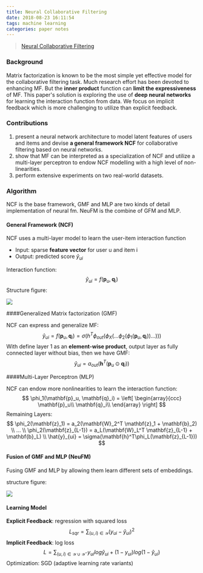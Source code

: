 ```yaml
---
title: Neural Collaborative Filtering
date: 2018-08-23 16:11:54
tags: machine learning
categories: paper notes
---
```


>[Neural Collaborative Filtering](https://arxiv.org/pdf/1708.05031.pdf)

<!--- more --->

### Background

Matrix factorization is known to be the most simple yet effective model for the collaborative filtering task. Much research effort has been devoted to enhancing MF. But the **inner product** function can **limit the expressiveness** of MF. This paper's solution is exploring the use of **deep neural networks** for learning the interaction function from data. We focus on implicit feedback which is more challenging to utilize than explicit feedback.

### Contributions

1. present a neural network architecture to model latent features of users and items and devise **a general framework NCF** for collaborative filtering based on neural networks. 
2. show that MF can be interpreted as a specialization of NCF and utilize a multi-layer perceptron to endow NCF modelling with a high level of non-linearities. 
3. perform extensive experiments on two real-world datasets.

### Algorithm

NCF is the base framework, GMF and MLP are two kinds of detail implementation of neural fm. NeuFM is the combine of GFM and MLP.

#### General Framework (NCF)

NCF uses a multi-layer model to learn the user-item interaction function 

* Input: sparse **feature vector** for user u and item i 
* Output: predicted score $\hat{y}_{ui}$ 

Interaction function: 
$$
\hat{y}_{ui} = f(\mathbf{p}_u, \mathbf{q}_i)
$$
Structure figure:

![](http://oygov02sc.bkt.clouddn.com/Neural%20collaborative%20filtering%20framework.png)

####Generalized Matrix factorization (GMF)

NCF can express and generalize MF:
$$
\hat{y}_{ui} = f(\mathbf{p}_u, \mathbf{q}_i) = 
\sigma(h^T\phi_{out}(\phi_{X}(...\phi_2(\phi_1(\mathbf{p}_u,\mathbf{q}_i))...)))
$$
With define layer 1 as an **element-wise product**, output layer as fully connected layer without bias, then we have GMF:
$$
\hat{y}_{ui} = a_{out}(\mathbf{h}^T(\mathbf{p}_u\odot \mathbf{q}_i))
$$

####Multi-Layer Perceptron (MLP)

NCF can endow more nonlinearities to learn the interaction function: 
$$
\phi_1(\mathbf{p}_u, \mathbf{q}_i) = 
\left[                
  \begin{array}{ccc}   
    \mathbf{p}_u\\
    \mathbf{q}_i\\
  \end{array}
\right]                
$$
Remaining Layers:
$$
\phi_2(\mathbf{z}_1) = a_2(\mathbf{W}_2^T \mathbf{z}_1 + \mathbf{b}_2) \\
...
\\
\phi_2(\mathbf{z}_{L-1}) = a_L(\mathbf{W}_L^T \mathbf{z}_{L-1} + \mathbf{b}_L)
\\
\hat{y}_{ui} = \sigma(\mathbf{h}^T\phi_L(\mathbf{z}_{L-1}))
$$

#### Fusion of GMF and MLP (NeuFM)

Fusing GMF and MLP by allowing them learn different sets of embeddings.

structure figure:

![](https://ws1.sinaimg.cn/large/005PPQ5Ily1g0yn1irgeyj30wk0jndkk.jpg)

#### Learning Model

**Explicit Feedback**: regression with squared loss
$$
L_{sqr} = \sum_{(u,i) \in \mathcal{Y}} (y_{ui} - \hat{y}_{ui})^2
$$
**Implicit Feedback**: log loss
$$
L = \sum_{(u,i) \in {\mathcal{Y} \cup \mathcal{Y^-}}}
y_{ui}log\hat{y}_{ui} + (1-y_{ui})log(1-\hat{y}_{ui})
$$
Optimization: SGD (adaptive learning rate variants)

